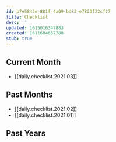 ```yaml
---
id: b7e5843e-881f-4a09-bd83-e7823f22cf27
title: Checklist
desc: ''
updated: 1615016347883
created: 1611604667780
stub: true
---
```


## Current Month

- [[daily.checklist.2021.03]]

## Past Months

- [[daily.checklist.2021.02]]
- [[daily.checklist.2021.01]]

## Past Years
